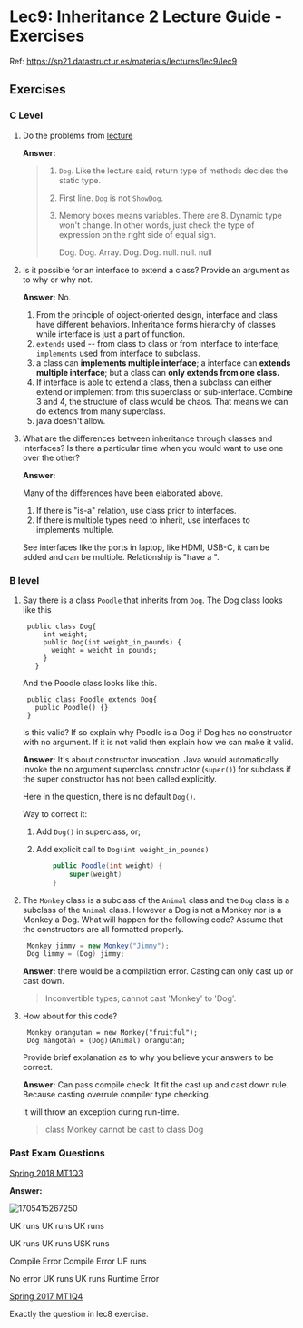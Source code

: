 # Lec9: Inheritance 2 Lecture Guide - Exercises

Ref: https://sp21.datastructur.es/materials/lectures/lec9/lec9

## Exercises

### C Level

1. Do the problems from [lecture](https://docs.google.com/presentation/d/15Ac0Xrd1sVA5_YSqPe6HdvD7DIhX2t4R6O-eQ3W6VBQ/edit#slide=id.g4f54a83fc15915b9538)

   **Answer:**

   > 1. `Dog`. Like the lecture said, return type of methods decides the static type.
   >
   > 2. First line. `Dog` is not `ShowDog`.
   >
   > 3. Memory boxes means variables. There are 8. Dynamic type won't change.  In other words, just check the type of expression on the right side of equal sign.
   >
   >    Dog. Dog. Array. Dog. Dog. null. null. null

2. Is it possible for an interface to extend a class? Provide an argument as to why or why not.

   **Answer:** No.

   1. From the principle of object-oriented design, interface and class have different behaviors. Inheritance forms hierarchy of classes while interface is just a part of function. 
   2. `extends` used -- from class to class or from interface to interface; `implements` used from interface to subclass.
   3. a class can **implements multiple interface**; a interface can **extends multiple interface**; but a class can **only extends from one class.**
   4. If interface is able to extend a class, then a subclass can either extend or implement from this superclass or sub-interface. Combine 3 and 4, the structure of class would be chaos. That means we can do extends from many superclass.
   5. java doesn't allow.

3. What are the differences between inheritance through classes and interfaces? Is there a particular time when you would want to use one over the other?

   **Answer:** 

   Many of the differences have been elaborated above. 

   1. If there is "is-a" relation, use class prior to interfaces.
   2. If there is multiple types need to inherit, use interfaces to implements multiple.

   See interfaces like the ports in laptop, like HDMI, USB-C, it can be added and can be multiple. Relationship is "have a ".

   

### B level

1. Say there is a class `Poodle` that inherits from `Dog`. The Dog class looks like this

   ```
    public class Dog{
        int weight;
        public Dog(int weight_in_pounds) {
          weight = weight_in_pounds;
        }
      }
   ```

   And the Poodle class looks like this.

   ```
    public class Poodle extends Dog{
      public Poodle() {}
    }
   ```

   Is this valid? If so explain why Poodle is a Dog if Dog has no constructor with no argument. If it is not valid then explain how we can make it valid.

   **Answer:**  It's about constructor invocation. Java would automatically invoke the no argument superclass constructor (`super()`) for subclass if the super constructor has not been called explicitly.  

   Here in the question, there is no default `Dog()`.

   Way to correct it: 

   1. Add `Dog()` in superclass, or;

   2. Add explicit call to `Dog(int weight_in_pounds)`

      ```java
          public Poodle(int weight) {
              super(weight)
          }
      ```

      

2. The `Monkey` class is a subclass of the `Animal` class and the `Dog` class is a subclass of the `Animal` class. However a Dog is not a Monkey nor is a Monkey a Dog. What will happen for the following code? Assume that the constructors are all formatted properly.

   ```java
    Monkey jimmy = new Monkey("Jimmy");
    Dog limmy = (Dog) jimmy;
   ```

   **Answer:** there would be a compilation error. Casting can only cast up or cast down.

   > Inconvertible types; cannot cast 'Monkey' to 'Dog'.

3. How about for this code?

   ```
    Monkey orangutan = new Monkey("fruitful");
    Dog mangotan = (Dog)(Animal) orangutan;
   ```

   Provide brief explanation as to why you believe your answers to be correct.

   **Answer:** Can pass compile check. It fit the cast up and cast down rule. Because casting overrule compiler type checking.

   It will throw an exception during run-time.

   > class Monkey cannot be cast to class Dog

### Past Exam Questions

[Spring 2018 MT1Q3](https://tbp.berkeley.edu/exams/5990/download/#page=5)

**Answer:** 

![1705415267250](G:\code\cs61b\skeleton-sp21\exercisesInGuide\lec9\assets\1705415267250.png)



UK runs
UK runs
UK runs

UK runs
UK runs
USK runs

Compile Error
Compile Error
UF runs

No error
UK runs
UK runs
Runtime Error



[Spring 2017 MT1Q4](https://tbp.berkeley.edu/exams/5975/download/#page=5)

Exactly the question in lec8 exercise. 